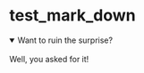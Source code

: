 # test_mark_down

<details open>
<summary>Want to ruin the surprise?</summary>
<br>
Well, you asked for it!
</details>
